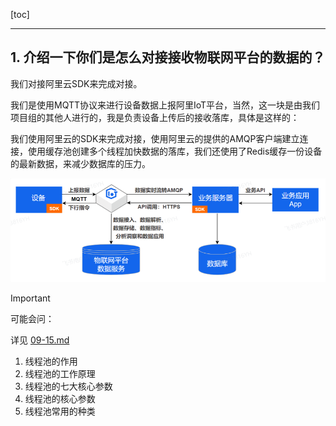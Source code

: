 [toc]

---

## 1. 介绍一下你们是怎么对接接收物联网平台的数据的？

我们对接阿里云SDK来完成对接。

我们是使用MQTT协议来进行设备数据上报阿里IoT平台，当然，这一块是由我们项目组的其他人进行的，我是负责设备上传后的接收落库，具体是这样的：

我们使用阿里云的SDK来完成对接，使用阿里云的提供的AMQP客户端建立连接，使用缓存池创建多个线程加快数据的落库，我们还使用了Redis缓存一份设备的最新数据，来减少数据库的压力。

![4c3c5dc6baaad108c2b40a18dcfe2c71](./assets/4c3c5dc6baaad108c2b40a18dcfe2c71.png)

> [!important]
>
> 可能会问：
>
> 详见 [09-15.md](09-15.md) 
>
> 1. 线程池的作用
> 1. 线程池的工作原理
> 1. 线程池的七大核心参数
> 1. 线程池的核心参数
> 1. 线程池常用的种类 